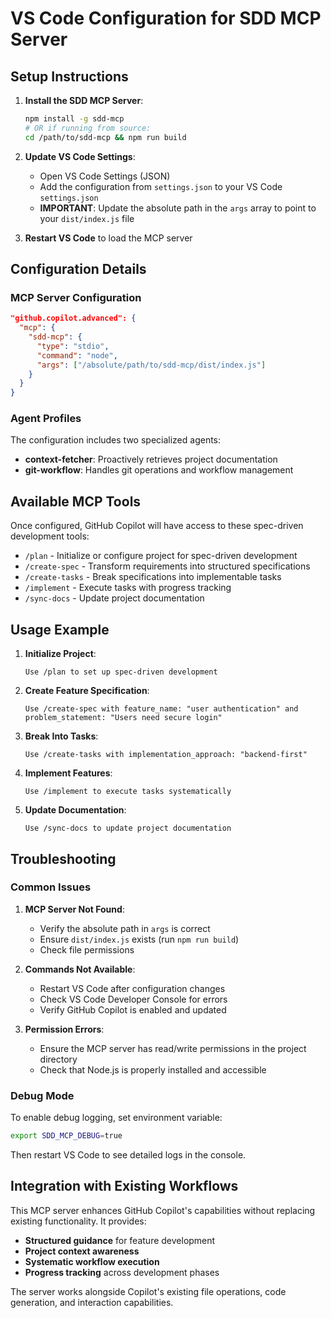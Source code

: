 # VS Code Configuration for SDD MCP Server

## Setup Instructions

1. **Install the SDD MCP Server**:
   ```bash
   npm install -g sdd-mcp
   # OR if running from source:
   cd /path/to/sdd-mcp && npm run build
   ```

2. **Update VS Code Settings**:
   - Open VS Code Settings (JSON)
   - Add the configuration from `settings.json` to your VS Code `settings.json`
   - **IMPORTANT**: Update the absolute path in the `args` array to point to your `dist/index.js` file

3. **Restart VS Code** to load the MCP server

## Configuration Details

### MCP Server Configuration
```json
"github.copilot.advanced": {
  "mcp": {
    "sdd-mcp": {
      "type": "stdio",
      "command": "node",
      "args": ["/absolute/path/to/sdd-mcp/dist/index.js"]
    }
  }
}
```

### Agent Profiles
The configuration includes two specialized agents:

- **context-fetcher**: Proactively retrieves project documentation
- **git-workflow**: Handles git operations and workflow management

## Available MCP Tools

Once configured, GitHub Copilot will have access to these spec-driven development tools:

- `/plan` - Initialize or configure project for spec-driven development
- `/create-spec` - Transform requirements into structured specifications  
- `/create-tasks` - Break specifications into implementable tasks
- `/implement` - Execute tasks with progress tracking
- `/sync-docs` - Update project documentation

## Usage Example

1. **Initialize Project**: 
   ```
   Use /plan to set up spec-driven development
   ```

2. **Create Feature Specification**:
   ```
   Use /create-spec with feature_name: "user authentication" and problem_statement: "Users need secure login"
   ```

3. **Break Into Tasks**:
   ```
   Use /create-tasks with implementation_approach: "backend-first"
   ```

4. **Implement Features**:
   ```
   Use /implement to execute tasks systematically
   ```

5. **Update Documentation**:
   ```
   Use /sync-docs to update project documentation
   ```

## Troubleshooting

### Common Issues

1. **MCP Server Not Found**:
   - Verify the absolute path in `args` is correct
   - Ensure `dist/index.js` exists (run `npm run build`)
   - Check file permissions

2. **Commands Not Available**:
   - Restart VS Code after configuration changes
   - Check VS Code Developer Console for errors
   - Verify GitHub Copilot is enabled and updated

3. **Permission Errors**:
   - Ensure the MCP server has read/write permissions in the project directory
   - Check that Node.js is properly installed and accessible

### Debug Mode

To enable debug logging, set environment variable:
```bash
export SDD_MCP_DEBUG=true
```

Then restart VS Code to see detailed logs in the console.

## Integration with Existing Workflows

This MCP server enhances GitHub Copilot's capabilities without replacing existing functionality. It provides:

- **Structured guidance** for feature development
- **Project context awareness** 
- **Systematic workflow execution**
- **Progress tracking** across development phases

The server works alongside Copilot's existing file operations, code generation, and interaction capabilities.